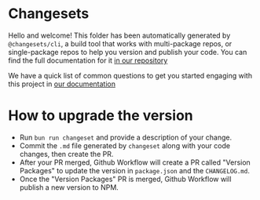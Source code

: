 # Changesets

Hello and welcome! This folder has been automatically generated by `@changesets/cli`, a build tool that works
with multi-package repos, or single-package repos to help you version and publish your code. You can
find the full documentation for it [in our repository](https://github.com/changesets/changesets)

We have a quick list of common questions to get you started engaging with this project in
[our documentation](https://github.com/changesets/changesets/blob/main/docs/common-questions.md)

# How to upgrade the version

- Run `bun run changeset` and provide a description of your change.
- Commit the `.md` file generated by `changeset` along with your code changes, then create the PR.
- After your PR merged, Github Workflow will create a PR called "Version Packages" to update the version in `package.json` and the `CHANGELOG.md`.
- Once the "Version Packages" PR is merged, Github Workflow will publish a new version to NPM.
